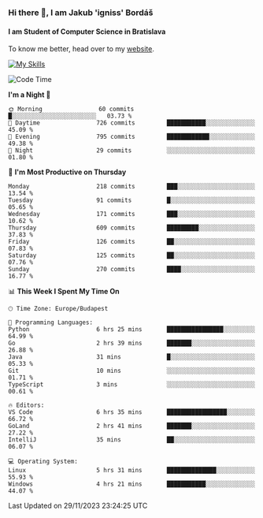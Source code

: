 ### Hi there 👋, I am Jakub 'igniss' Bordáš

#### I am Student of Computer Science in Bratislava
To know me better, head over to my [website](https://bordas.sk).

[![My Skills](https://skillicons.dev/icons?i=js,html,css,figma,svelte,java,kotlin,python,postgresql,typescript,nest,nodejs)](https://bordas.sk)


<!--START_SECTION:waka-->
![Code Time](http://img.shields.io/badge/Code%20Time-1%2C290%20hrs%2022%20mins-blue)

**I'm a Night 🦉** 

```text
🌞 Morning                60 commits          █░░░░░░░░░░░░░░░░░░░░░░░░   03.73 % 
🌆 Daytime                726 commits         ███████████░░░░░░░░░░░░░░   45.09 % 
🌃 Evening                795 commits         ████████████░░░░░░░░░░░░░   49.38 % 
🌙 Night                  29 commits          ░░░░░░░░░░░░░░░░░░░░░░░░░   01.80 % 
```
📅 **I'm Most Productive on Thursday** 

```text
Monday                   218 commits         ███░░░░░░░░░░░░░░░░░░░░░░   13.54 % 
Tuesday                  91 commits          █░░░░░░░░░░░░░░░░░░░░░░░░   05.65 % 
Wednesday                171 commits         ███░░░░░░░░░░░░░░░░░░░░░░   10.62 % 
Thursday                 609 commits         █████████░░░░░░░░░░░░░░░░   37.83 % 
Friday                   126 commits         ██░░░░░░░░░░░░░░░░░░░░░░░   07.83 % 
Saturday                 125 commits         ██░░░░░░░░░░░░░░░░░░░░░░░   07.76 % 
Sunday                   270 commits         ████░░░░░░░░░░░░░░░░░░░░░   16.77 % 
```


📊 **This Week I Spent My Time On** 

```text
🕑︎ Time Zone: Europe/Budapest

💬 Programming Languages: 
Python                   6 hrs 25 mins       ████████████████░░░░░░░░░   64.99 % 
Go                       2 hrs 39 mins       ███████░░░░░░░░░░░░░░░░░░   26.88 % 
Java                     31 mins             █░░░░░░░░░░░░░░░░░░░░░░░░   05.33 % 
Git                      10 mins             ░░░░░░░░░░░░░░░░░░░░░░░░░   01.71 % 
TypeScript               3 mins              ░░░░░░░░░░░░░░░░░░░░░░░░░   00.61 % 

🔥 Editors: 
VS Code                  6 hrs 35 mins       █████████████████░░░░░░░░   66.72 % 
GoLand                   2 hrs 41 mins       ███████░░░░░░░░░░░░░░░░░░   27.22 % 
IntelliJ                 35 mins             ██░░░░░░░░░░░░░░░░░░░░░░░   06.07 % 

💻 Operating System: 
Linux                    5 hrs 31 mins       ██████████████░░░░░░░░░░░   55.93 % 
Windows                  4 hrs 21 mins       ███████████░░░░░░░░░░░░░░   44.07 % 
```


 Last Updated on 29/11/2023 23:24:25 UTC
<!--END_SECTION:waka-->
